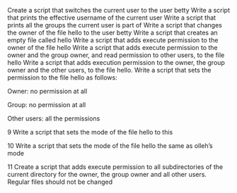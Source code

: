 Create a script that switches the current user to the user betty
Write a script that prints the effective username of the current user
Write a script that prints all the groups the current user is part of
Write a script that changes the owner of the file hello to the user betty
Write a script that creates an empty file called hello
Write a script that adds execute permission to the owner of the file hello
Write a script that adds execute permission to the owner and the group owner, and read permission to other users, to the file hello
Write a script that adds execution permission to the owner, the group owner and the other users, to the file hello.
Write a script that sets the permission to the file hello as follows:



Owner: no permission at all

Group: no permission at all

Other users: all the permissions

9 Write a script that sets the mode of the file hello to this

10 Write a script that sets the mode of the file hello the same as olleh’s mode

11 Create a script that adds execute permission to all subdirectories of the current directory for the owner, the group owner and all other users. Regular files should not be changed
